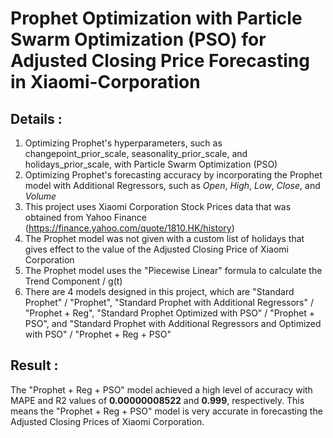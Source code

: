 # **Prophet Optimization with Particle Swarm Optimization (PSO) for Adjusted Closing Price Forecasting in Xiaomi-Corporation**

## **Details :**
1. Optimizing Prophet's hyperparameters, such as changepoint_prior_scale, seasonality_prior_scale, and holidays_prior_scale, with Particle Swarm Optimization (PSO)
2. Optimizing Prophet's forecasting accuracy by incorporating the Prophet model with Additional Regressors, such as *Open*, *High*, *Low*, *Close*, and *Volume*
3. This project uses Xiaomi Corporation Stock Prices data that was obtained from Yahoo Finance (https://finance.yahoo.com/quote/1810.HK/history)
4. The Prophet model was not given with a custom list of holidays that gives effect to the value of the Adjusted Closing Price of Xiaomi Corporation
5. The Prophet model uses the "Piecewise Linear" formula to calculate the Trend Component / g(t)
6. There are 4 models designed in this project, which are "Standard Prophet" / "Prophet", "Standard Prophet with Additional Regressors" / "Prophet + Reg", "Standard Prophet Optimized with PSO" / "Prophet + PSO", and "Standard Prophet with Additional Regressors and Optimized with PSO" / "Prophet + Reg + PSO"

## **Result :**
The "Prophet + Reg + PSO" model achieved a high level of accuracy with MAPE and R2 values of **0.00000008522** and **0.999**, respectively. This means the "Prophet + Reg + PSO" model is very accurate in forecasting the Adjusted Closing Prices of Xiaomi Corporation.
